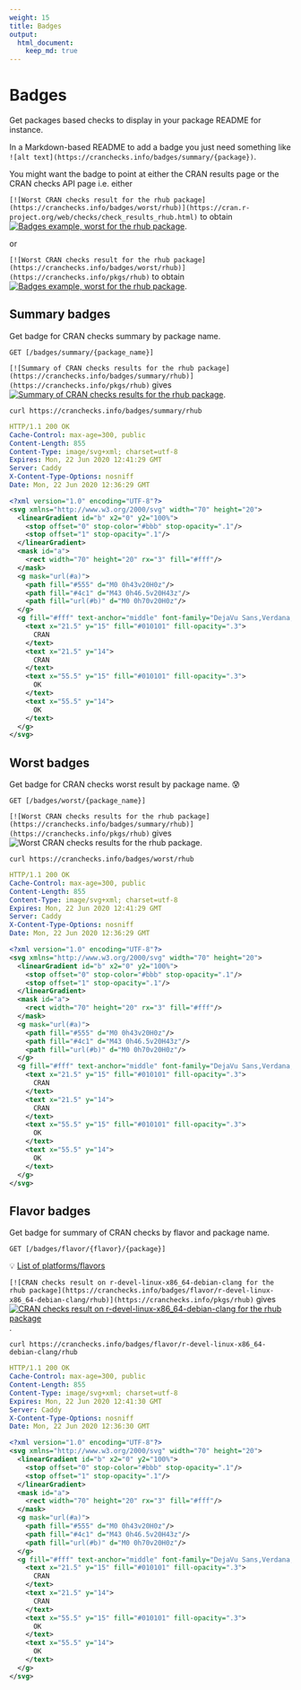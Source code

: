 ```yaml
---
weight: 15
title: Badges
output: 
  html_document:
    keep_md: true
---
```




# Badges

Get packages based checks to display in your package README for instance.

In a Markdown-based README to add a badge you just need something like `![alt text](https://cranchecks.info/badges/summary/{package})`. 

You might want the badge to point at either the CRAN results page or the CRAN checks API page i.e. either

`[![Worst CRAN checks result for the rhub package](https://cranchecks.info/badges/worst/rhub)](https://cran.r-project.org/web/checks/check_results_rhub.html)` to obtain [![Badges example, worst for the rhub package](https://cranchecks.info/badges/worst/rhub)](https://cran.r-project.org/web/checks/check_results_rhub.html).

or

`[![Worst CRAN checks result for the rhub package](https://cranchecks.info/badges/worst/rhub)](https://cranchecks.info/pkgs/rhub)` to obtain [![Badges example, worst for the rhub package](https://cranchecks.info/badges/worst/rhub)](https://cranchecks.info/pkgs/rhub).

## Summary badges

Get badge for CRAN checks summary by package name.

`GET [/badges/summary/{package_name}]`

`[![Summary of CRAN checks results for the rhub package](https://cranchecks.info/badges/summary/rhub)](https://cranchecks.info/pkgs/rhub)` gives [![Summary of CRAN checks results for the rhub package](https://cranchecks.info/badges/summary/rhub)](https://cranchecks.info/pkgs/rhub).

```shell
curl https://cranchecks.info/badges/summary/rhub
```
```yaml
HTTP/1.1 200 OK
Cache-Control: max-age=300, public
Content-Length: 855
Content-Type: image/svg+xml; charset=utf-8
Expires: Mon, 22 Jun 2020 12:41:29 GMT
Server: Caddy
X-Content-Type-Options: nosniff
Date: Mon, 22 Jun 2020 12:36:29 GMT

```
```xml
<?xml version="1.0" encoding="UTF-8"?>
<svg xmlns="http://www.w3.org/2000/svg" width="70" height="20">
  <linearGradient id="b" x2="0" y2="100%">
    <stop offset="0" stop-color="#bbb" stop-opacity=".1"/>
    <stop offset="1" stop-opacity=".1"/>
  </linearGradient>
  <mask id="a">
    <rect width="70" height="20" rx="3" fill="#fff"/>
  </mask>
  <g mask="url(#a)">
    <path fill="#555" d="M0 0h43v20H0z"/>
    <path fill="#4c1" d="M43 0h46.5v20H43z"/>
    <path fill="url(#b)" d="M0 0h70v20H0z"/>
  </g>
  <g fill="#fff" text-anchor="middle" font-family="DejaVu Sans,Verdana,Geneva,sans-serif" font-size="11">
    <text x="21.5" y="15" fill="#010101" fill-opacity=".3">
      CRAN
    </text>
    <text x="21.5" y="14">
      CRAN
    </text>
    <text x="55.5" y="15" fill="#010101" fill-opacity=".3">
      OK
    </text>
    <text x="55.5" y="14">
      OK
    </text>
  </g>
</svg>
```

## Worst badges

Get badge for CRAN checks worst result by package name. :cold_sweat:

`GET [/badges/worst/{package_name}]`

`[![Worst CRAN checks results for the rhub package](https://cranchecks.info/badges/summary/rhub)](https://cranchecks.info/pkgs/rhub)` gives ![Worst CRAN checks results for the rhub package](https://cranchecks.info/badges/worst/rhub).



```shell
curl https://cranchecks.info/badges/worst/rhub
```
```yaml
HTTP/1.1 200 OK
Cache-Control: max-age=300, public
Content-Length: 855
Content-Type: image/svg+xml; charset=utf-8
Expires: Mon, 22 Jun 2020 12:41:29 GMT
Server: Caddy
X-Content-Type-Options: nosniff
Date: Mon, 22 Jun 2020 12:36:29 GMT

```
```xml
<?xml version="1.0" encoding="UTF-8"?>
<svg xmlns="http://www.w3.org/2000/svg" width="70" height="20">
  <linearGradient id="b" x2="0" y2="100%">
    <stop offset="0" stop-color="#bbb" stop-opacity=".1"/>
    <stop offset="1" stop-opacity=".1"/>
  </linearGradient>
  <mask id="a">
    <rect width="70" height="20" rx="3" fill="#fff"/>
  </mask>
  <g mask="url(#a)">
    <path fill="#555" d="M0 0h43v20H0z"/>
    <path fill="#4c1" d="M43 0h46.5v20H43z"/>
    <path fill="url(#b)" d="M0 0h70v20H0z"/>
  </g>
  <g fill="#fff" text-anchor="middle" font-family="DejaVu Sans,Verdana,Geneva,sans-serif" font-size="11">
    <text x="21.5" y="15" fill="#010101" fill-opacity=".3">
      CRAN
    </text>
    <text x="21.5" y="14">
      CRAN
    </text>
    <text x="55.5" y="15" fill="#010101" fill-opacity=".3">
      OK
    </text>
    <text x="55.5" y="14">
      OK
    </text>
  </g>
</svg>
```

## Flavor badges

Get badge for summary of CRAN checks by flavor and package name.

`GET [/badges/flavor/{flavor}/{package}]`

:bulb: [List of platforms/flavors](https://cran.r-project.org/web/checks/check_flavors.html)

`[![CRAN checks result on r-devel-linux-x86_64-debian-clang for the rhub package](https://cranchecks.info/badges/flavor/r-devel-linux-x86_64-debian-clang/rhub)](https://cranchecks.info/pkgs/rhub)` gives [![CRAN checks result on r-devel-linux-x86_64-debian-clang for the rhub package](https://cranchecks.info/badges/flavor/r-devel-linux-x86_64-debian-clang/rhub)](https://cranchecks.info/pkgs/rhub).

```shell
curl https://cranchecks.info/badges/flavor/r-devel-linux-x86_64-debian-clang/rhub
```
```yaml
HTTP/1.1 200 OK
Cache-Control: max-age=300, public
Content-Length: 855
Content-Type: image/svg+xml; charset=utf-8
Expires: Mon, 22 Jun 2020 12:41:30 GMT
Server: Caddy
X-Content-Type-Options: nosniff
Date: Mon, 22 Jun 2020 12:36:30 GMT

```
```xml
<?xml version="1.0" encoding="UTF-8"?>
<svg xmlns="http://www.w3.org/2000/svg" width="70" height="20">
  <linearGradient id="b" x2="0" y2="100%">
    <stop offset="0" stop-color="#bbb" stop-opacity=".1"/>
    <stop offset="1" stop-opacity=".1"/>
  </linearGradient>
  <mask id="a">
    <rect width="70" height="20" rx="3" fill="#fff"/>
  </mask>
  <g mask="url(#a)">
    <path fill="#555" d="M0 0h43v20H0z"/>
    <path fill="#4c1" d="M43 0h46.5v20H43z"/>
    <path fill="url(#b)" d="M0 0h70v20H0z"/>
  </g>
  <g fill="#fff" text-anchor="middle" font-family="DejaVu Sans,Verdana,Geneva,sans-serif" font-size="11">
    <text x="21.5" y="15" fill="#010101" fill-opacity=".3">
      CRAN
    </text>
    <text x="21.5" y="14">
      CRAN
    </text>
    <text x="55.5" y="15" fill="#010101" fill-opacity=".3">
      OK
    </text>
    <text x="55.5" y="14">
      OK
    </text>
  </g>
</svg>
```
